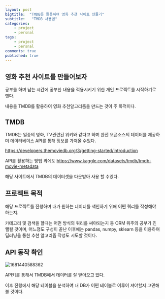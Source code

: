 ```yaml
---
layout: post
bigtitle:  "TMDB를 활용하여 영화 추천 사이트 만들기"
subtitle:   "TMDB 사용법"
categories:
    - project
    - persnal
tags:
    - project
    - persnal
comments: true
published: true
---
```

## 영화 추천 사이트를 만들어보자

공부를 하며 남는 시간에 공부한 내용을 적용시키기 위한 개인 프로젝트를 시작하기로 햇다.

내용을 TMDB를 활용하여 영화 추천알고리즘을 만드는 것이 주 목적이다.

## TMDB

TMDB는 일종의 영화, TV관련된 위키와 같다고 하며 완전 오픈소스의 데이터를 제공하며 데이터베이스 API를 통해 정보를 가져올 수있다.

https://developers.themoviedb.org/3/getting-started/introduction

API를 활용하는 방법 외에도
https://www.kaggle.com/datasets/tmdb/tmdb-movie-metadata

해당 사이트에서 TMDB의 데이터셋을 다운받아 사용 할 수있다.

## 프로젝트 목적

해당 프로젝트를 진행하며 내가 원하는 데이터를 색인하기 위해 어떤 쿼리를 작성해야 하는지.

카테고리 및 검색을 할때는 어떤 방식의 쿼리를 써야되는지 등 ORM 위주의 공부가 진핼될 것이며, 어느정도 구성이 끝난 이후에는 pandas, numpy, sklearn 등을 이용하여 딥러닝을 통한 추천 알고리즘 작성도 시도할 것이다.

## API 동작 확인

![1681440588362](https://user-images.githubusercontent.com/33407161/231929552-eb67c312-af6e-48c6-bf28-6ab12698c76c.png)

API키를 통해서 TMDB에서 데이터를 잘 받아오고 있다.

이후 진행에서 해당 테이블을 분석하여 내 DB가 어떤 테이블로 이루어 져야할지 고민해볼 것이다.
